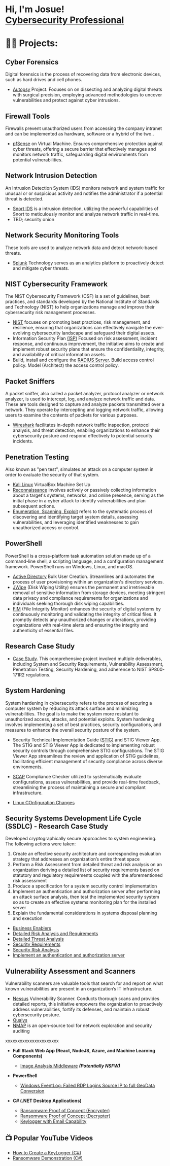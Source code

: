 <h1>Hi, I'm Josue! <br/><a href=>Cybersecurity Professional</a>

# 👨‍💻 Projects:

## Cyber Forensics
Digital forensics is the process of recovering data from electronic devices, such as hard       drives and cell phones.
  - [Autopsy](https://github.com/jmart375/Autopsy) Project. Focuses on on dissecting and analyzing digital threats with surgical precision, employing advanced methodologies to uncover vulnerabilities and protect against cyber intrusions. 

## Firewall Tools
Firewalls prevent unauthorized users from accessing the company intranet and can be             implemented as hardware, software or a hybrid of the two..
  - [pfSense](https://github.com/jmart375/pfSense) on Virtual Machine. Ensures comprehensive protection against cyber threats, offering a secure barrier that effectively manages and monitors network traffic, safeguarding digital environments from potential vulnerabilities.
    
## Network Intrusion Detection
An Intrusion Detection System (IDS) monitors network and system traffic for unusual or or       suspicious activity and notifies the administrator if a potential threat is detected. 
  - [Snort IDS](https://github.com/jmart375/Snort-IDS/tree/main) is a intrusion detection, utilizing the powerful capabilities of Snort to meticulously monitor and analyze network traffic in real-time. 
  - TBD; security onion
    
## Network Security Monitoring Tools
These tools are used to analyze network data and detect network-based threats.
  - [Splunk](https://github.com/jmart375/Threat-Hunting-with-the-Splunk-SIEM) Technology serves as an analytics platform to proactively detect and mitigate cyber threats. 

## NIST Cybersecurity Framework
The NIST Cybersecurity Framework (CSF) is a set of guidelines, best practices, and standards developed by the National Institute of Standards and Technology (NIST) to help organizations manage and improve their cybersecurity risk management processes.
- [NIST](https://github.com/jmart375/Cybersecurity-Framework-NIST) focuses on promoting best practices, risk management, and resilience, ensuring that organizations can effectively navigate the ever-evolving cybersecurity landscape and safeguard their digital assets.
- Information Security Plan [(ISP)](https://github.com/jmart375/Cybersecurity-Framework-NIST) Focused on risk assessment, incident response, and continuous improvement, the initiative aims to create and implement robust security plans that ensure the confidentiality, integrity, and availability of critical information assets.
- Build, install and configure the [RADIUS Server](https://github.com/jmart375/Radius-Server/tree/main). Build access control policy. Model (Architect) the access control policy.
  
## Packet Sniffers
A packet sniffer, also called a packet analyzer, protocol analyzer or network analyzer, is      used to intercept, log, and analyze network traffic and data. These are tools designed to capture and analyze packets transmitted over a network. They operate by intercepting and logging network traffic, allowing users to examine the contents of packets for various purposes.
  - [Wireshark](https://github.com/jmart375/Wireshark/tree/main) facilitates in-depth network traffic inspection, protocol analysis, and threat detection, enabling organizations to enhance their cybersecurity posture and respond effectively to potential security incidents.

## Penetration Testing
Also known as "pen test", simulates an attack on a computer system in order to evaluate the 
security of that system.
- [Kali Linux](https://github.com/jmart375/VirtualBox-Virtual-Machine-Setup-Project) VirtualBox Machine Set Up
- [Reconnaissance](https://github.com/jmart375/Reconnaissance/) involves actively or passively collecting information about a target's systems, networks, and online presence, serving as the initial phase in a cyber attack to identify vulnerabilities and plan subsequent actions.
- [Enumeration, Scanning, Exploit](https://github.com/jmart375/Enumeration-Scanning-Exploit/tree/main) refers to the systematic process of discovering and identifying target system details, assessing vulnerabilities, and leveraging identified weaknesses to gain unauthorized access or control.
  
## PowerShell 
PowerShell is a cross-platform task automation solution made up of a command-line shell, a scripting language, and a configuration management framework. PowerShell runs on Windows, Linux, and macOS.

  - [Active Directory](https://github.com/jmart375/Active-directory) Bulk User Creation. Streamlines and automates the process of user provisioning within an organization's directory services.
  - [JWipe](https://github.com/jmart375/Jwipe.PoweShell) (Disk Wiping Utility) ensures the permanent and irretrievable removal of sensitive information from storage devices, meeting stringent data privacy and compliance requirements for organizations and individuals seeking thorough disk wiping capabilities.
  - [FIM](https://github.com/jmart375/Powershell-Integrity-FIM) (File Integrity Monitor) enhances the security of digital systems by continuously monitoring and validating the integrity of critical files. It promptly detects any unauthorized changes or alterations, providing organizations with real-time alerts and ensuring the integrity and authenticity of essential files. 

## Research Case Study
  - [Case Study](https://github.com/jmart375/Case-Study). This comprehensive project involved multiple deliverables, including System and Security Requirements, Vulnerability Assessment, Penetration Testing, Security Hardening, and adherence to NIST SP800-171R2 regulations.

## System Hardening
System hardening in cybersecurity refers to the process of securing a computer system by reducing its attack surface and minimizing vulnerabilities. The goal is to make the system more resistant to unauthorized access, attacks, and potential exploits. System hardening involves implementing a set of best practices, security configurations, and measures to enhance the overall security posture of the system. 
- Security Technical Implementation Guide [(STIG)](https://github.com/jmart375/STIG) and STIG     Viewer App. The STIG and STIG Viewer App is dedicated to implementing robust security controls through comprehensive STIG configurations. The STIG Viewer App streamlines the review and application of STIG guidelines, facilitating efficient management of security compliance across diverse environments.

- [SCAP](https://github.com/jmart375/SCAP) Compliance Checker utilized to systematically evaluate configurations, assess vulnerabilities, and provide real-time feedback, streamlining the process of maintaining a secure and compliant infrastructure.
- [Linux COnfiguration Changes](https://github.com/jmart375/Linux-configuration-changes/tree/main)

## Security Systems Development Life Cycle (SSDLC) - Research Case Study
Developed cryptographically secure approaches to system engineering. The following actions were taken:
1. Create an effective security architecture and corresponding evaluation strategy that addresses 
an organization’s entire threat space
2. Perform a Risk Assessment from detailed threat and risk analysis on an organization deriving a 
detailed list of security requirements based on statutory and regulatory requirements coupled 
with the aforementioned risk assessment
3. Produce a specification for a system security control implementation 
4. Implement an authentication and authorization server after performing an attack surface 
analysis, then test the implemented security system so as to create an effective systems 
monitoring plan for the installed server 
5. Explain the fundamental considerations in systems disposal planning and execution
  - [Business Enablers](https://github.com/jmart375/Business-Enablers/tree/main)
  - [Detailed Risk Analysis and Requirements](https://github.com/jmart375/Detailed-risk-analysis-and-requirements)
  - [Detailed Threat Analysis](https://github.com/jmart375/Detailed-Threat-Analysis)
  - [Security Requirements](https://github.com/jmart375/Security-Requirements/tree/main)
  - [Security Risk Analysis](https://github.com/jmart375/Security-Risk-Analysis)
  - [Implement an authentication and authorization server](https://github.com/jmart375/Creating-a-specification-for-a-software-system/blob/main/README.md)

## Vulnerability Assessment and Scanners
Vulnerability scanners are valuable tools that search for and report on what known              vulnerabilities are present in an organization’s IT infrastructure. 
  - [Nessus](https://github.com/jmart375/Nessus) Vulnerability Scanner. Conducts thorough scans and provides detailed reports, this initiative empowers the organization to proactively address vulnerabilities, fortify its defenses, and maintain a robust cybersecurity posture.
  - [Qualys](https://github.com/jmart375/Qualys/blob/main/README.md)
  - [NMAP](https://github.com/jmart375/nmap/tree/main) is an open-source tool for network exploration and security auditing
    
xxxxxxxxxxxxxxxxxxxxxx


    
  





 
- <b>Full Stack Web App (React, NodeJS, Azure, and Machine Learning Components)</b>
  - [Image Analysis Middleware](https://github.com/joshmadakor1/4chan-Image-Analysis-Middleware-C964) <b><i>(Potentially NSFW)</b></i>
- <b>PowerShell</b>
  - [Windows EventLog: Failed RDP Logins Source IP to full GeoData Conversion](https://github.com/joshmadakor1/Sentinel-Lab)
  
- <b>C# (.NET Desktop Applications)</b>
  - [Ransomware Proof of Concept (Encrypter)](https://github.com/joshmadakor1/EncrypterPOC)
  - [Ransomware Proof of Concept (Decrypter)](https://github.com/joshmadakor1/DecrypterPOC)
  - [Keylogger with Email Capability](https://github.com/joshmadakor1/Key-Logger-With-Email)


<h2>📺 Popular YouTube Videos</h2>

- [How to Create a KeyLogger (C#)](https://www.youtube.com/watch?v=N-L9hklSlNk)
- [Ransomware Demonstration (C#)](https://www.youtube.com/watch?v=OfvdQeh79s0)
